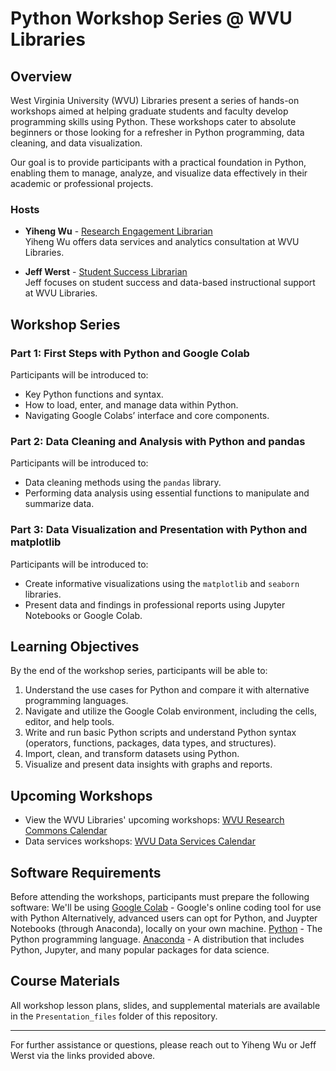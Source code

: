 # Python Workshop Series @ WVU Libraries

## Overview

West Virginia University (WVU) Libraries present a series of hands-on workshops aimed at helping graduate students and faculty develop programming skills using Python. These workshops cater to absolute beginners or those looking for a refresher in Python programming, data cleaning, and data visualization.

Our goal is to provide participants with a practical foundation in Python, enabling them to manage, analyze, and visualize data effectively in their academic or professional projects.

### Hosts
- **Yiheng Wu** - [Research Engagement Librarian](https://directory.lib.wvu.edu/employee/331/)  
  Yiheng Wu offers data services and analytics consultation at WVU Libraries.
  
- **Jeff Werst** - [Student Success Librarian](https://directory.lib.wvu.edu/employee/259/)  
  Jeff focuses on student success and data-based instructional support at WVU Libraries.

## Workshop Series

### Part 1: First Steps with Python and Google Colab
Participants will be introduced to:
- Key Python functions and syntax.
- How to load, enter, and manage data within Python.
- Navigating Google Colabs’ interface and core components.

### Part 2: Data Cleaning and Analysis with Python and pandas
Participants will be introduced to:
- Data cleaning methods using the `pandas` library.
- Performing data analysis using essential functions to manipulate and summarize data.

### Part 3: Data Visualization and Presentation with Python and matplotlib
Participants will be introduced to:
- Create informative visualizations using the `matplotlib` and `seaborn` libraries.
- Present data and findings in professional reports using Jupyter Notebooks or Google Colab.

## Learning Objectives
By the end of the workshop series, participants will be able to:
1. Understand the use cases for Python and compare it with alternative programming languages.
2. Navigate and utilize the Google Colab environment, including the cells, editor, and help tools.
3. Write and run basic Python scripts and understand Python syntax (operators, functions, packages, data types, and structures).
4. Import, clean, and transform datasets using Python.
5. Visualize and present data insights with graphs and reports.

## Upcoming Workshops
- View the WVU Libraries' upcoming workshops: [WVU Research Commons Calendar](https://wvu.libcal.com/calendar/researchcommons)
- Data services workshops: [WVU Data Services Calendar](https://wvu.libcal.com/calendar/researchcommons?cid=9552&t=g&d=0000-00-00&cal=9552&ct=59746&inc=0)

## Software Requirements
Before attending the workshops, participants must prepare the following software:
  We'll be using [Google Colab](https://colab.research.google.com/) - Google's online coding tool for use with Python
Alternatively, advanced users can opt for Python, and Juypter Notebooks (through Anaconda), locally on your own machine.
  [Python](https://www.python.org/downloads/) - The Python programming language.
  [Anaconda](https://www.anaconda.com/products/individual) - A distribution that includes Python, Jupyter, and many popular packages for data science.
  

## Course Materials
All workshop lesson plans, slides, and supplemental materials are available in the `Presentation_files` folder of this repository.

---

For further assistance or questions, please reach out to Yiheng Wu or Jeff Werst via the links provided above.
